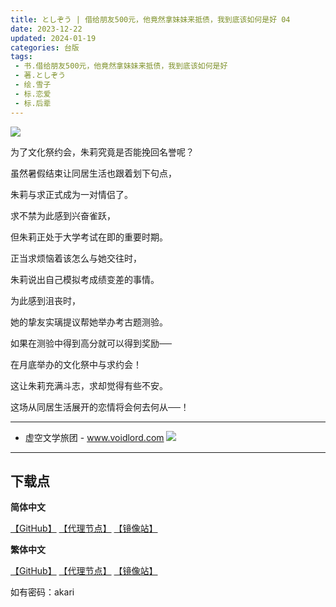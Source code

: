 ```yaml
---
title: としぞう | 借给朋友500元，他竟然拿妹妹来抵债，我到底该如何是好 04
date: 2023-12-22
updated: 2024-01-19
categories: 台版
tags: 
 - 书.借给朋友500元，他竟然拿妹妹来抵债，我到底该如何是好
 - 著.としぞう
 - 绘.雪子
 - 标.恋爱
 - 标.后辈
---
```


![](https://cdn.shopifycdn.net/s/files/1/0613/7030/2681/files/500_04.jpg)

为了文化祭约会，朱莉究竟是否能挽回名誉呢？

虽然暑假结束让同居生活也跟着划下句点，

朱莉与求正式成为一对情侣了。

求不禁为此感到兴奋雀跃，

但朱莉正处于大学考试在即的重要时期。

正当求烦恼着该怎么与她交往时，

朱莉说出自己模拟考成绩变差的事情。

为此感到沮丧时，

她的挚友实璃提议帮她举办考古题测验。

如果在测验中得到高分就可以得到奖励──

在月底举办的文化祭中与求约会！

这让朱莉充满斗志，求却觉得有些不安。

这场从同居生活展开的恋情将会何去何从──！

---

- 虚空文学旅团 -
www.voidlord.com
![](https://jsd.cdn.zzko.cn/gh/Minami926494/EPUB-COVER@main/logo.webp)

---

## 下载点

**简体中文**

[【GitHub】](https://raw.githubusercontent.com/qtqtEricChiu/LightSnacks/master/pages/source/23/12/26/akari/%5B%E3%81%A8%E3%81%97%E3%81%9E%E3%81%86%5D.%E5%80%9F%E7%BB%99%E6%9C%8B%E5%8F%8B500%E5%85%83%EF%BC%8C%E4%BB%96%E7%AB%9F%E7%84%B6%E6%8B%BF%E5%A6%B9%E5%A6%B9%E6%9D%A5%E6%8A%B5%E5%80%BA%EF%BC%8C%E6%88%91%E5%88%B0%E5%BA%95%E8%AF%A5%E5%A6%82%E4%BD%95%E6%98%AF%E5%A5%BD.04.epub) [【代理节点】](https://mirror.ghproxy.com/https://github.com/qtqtEricChiu/LightSnacks/raw/master/pages/source/23/12/26/akari/%5B%E3%81%A8%E3%81%97%E3%81%9E%E3%81%86%5D.%E5%80%9F%E7%BB%99%E6%9C%8B%E5%8F%8B500%E5%85%83%EF%BC%8C%E4%BB%96%E7%AB%9F%E7%84%B6%E6%8B%BF%E5%A6%B9%E5%A6%B9%E6%9D%A5%E6%8A%B5%E5%80%BA%EF%BC%8C%E6%88%91%E5%88%B0%E5%BA%95%E8%AF%A5%E5%A6%82%E4%BD%95%E6%98%AF%E5%A5%BD.04.epub) [【镜像站】](https://hub.nuaa.cf/qtqtEricChiu/LightSnacks/raw/master/pages/source/23/12/26/akari/%5B%E3%81%A8%E3%81%97%E3%81%9E%E3%81%86%5D.%E5%80%9F%E7%BB%99%E6%9C%8B%E5%8F%8B500%E5%85%83%EF%BC%8C%E4%BB%96%E7%AB%9F%E7%84%B6%E6%8B%BF%E5%A6%B9%E5%A6%B9%E6%9D%A5%E6%8A%B5%E5%80%BA%EF%BC%8C%E6%88%91%E5%88%B0%E5%BA%95%E8%AF%A5%E5%A6%82%E4%BD%95%E6%98%AF%E5%A5%BD.04.epub)

**繁体中文**

[【GitHub】](https://raw.githubusercontent.com/qtqtEricChiu/LightSnacks/master/pages/source/23/12/26/akari/[zht][%E3%81%A8%E3%81%97%E3%81%9E%E3%81%86].%E5%80%9F%E7%B5%A6%E6%9C%8B%E5%8F%8B500%E5%9C%93%EF%BC%8C%E4%BB%96%E7%AB%9F%E7%84%B6%E6%8B%BF%E5%A6%B9%E5%A6%B9%E4%BE%86%E6%8A%B5%E5%82%B5%EF%BC%8C%E6%88%91%E5%88%B0%E5%BA%95%E8%A9%B2%E5%A6%82%E4%BD%95%E6%98%AF%E5%A5%BD.04.epub) [【代理节点】](https://mirror.ghproxy.com/https://github.com/qtqtEricChiu/LightSnacks/raw/master/pages/source/23/12/26/akari/[zht][%E3%81%A8%E3%81%97%E3%81%9E%E3%81%86].%E5%80%9F%E7%B5%A6%E6%9C%8B%E5%8F%8B500%E5%9C%93%EF%BC%8C%E4%BB%96%E7%AB%9F%E7%84%B6%E6%8B%BF%E5%A6%B9%E5%A6%B9%E4%BE%86%E6%8A%B5%E5%82%B5%EF%BC%8C%E6%88%91%E5%88%B0%E5%BA%95%E8%A9%B2%E5%A6%82%E4%BD%95%E6%98%AF%E5%A5%BD.04.epub) [【镜像站】](https://hub.nuaa.cf/qtqtEricChiu/LightSnacks/raw/master/pages/source/23/12/26/akari/[zht][%E3%81%A8%E3%81%97%E3%81%9E%E3%81%86].%E5%80%9F%E7%B5%A6%E6%9C%8B%E5%8F%8B500%E5%9C%93%EF%BC%8C%E4%BB%96%E7%AB%9F%E7%84%B6%E6%8B%BF%E5%A6%B9%E5%A6%B9%E4%BE%86%E6%8A%B5%E5%82%B5%EF%BC%8C%E6%88%91%E5%88%B0%E5%BA%95%E8%A9%B2%E5%A6%82%E4%BD%95%E6%98%AF%E5%A5%BD.04.epub)

如有密码：akari